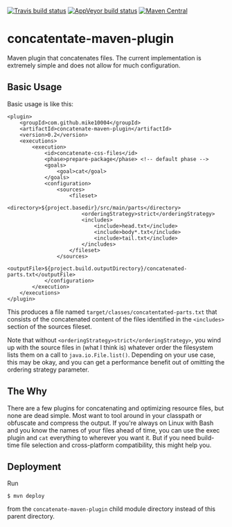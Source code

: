 [![Travis build status](https://travis-ci.org/mike10004/concatenate-maven-plugin.svg?branch=master)](https://travis-ci.org/mike10004/concatenate-maven-plugin)
[![AppVeyor build status](https://ci.appveyor.com/api/projects/status/ivrio01k770ctkxb?svg=true)](https://ci.appveyor.com/project/mike10004/concatenate-maven-plugin)
[![Maven Central](https://img.shields.io/maven-central/v/com.github.mike10004/concatenate-maven-plugin.svg)](https://repo1.maven.org/maven2/com/github/mike10004/concatenate-maven-plugin/)

concatentate-maven-plugin
=========================

Maven plugin that concatenates files. The current implementation is extremely
simple and does not allow for much configuration.

Basic Usage
-----------

Basic usage is like this:

    <plugin>
        <groupId>com.github.mike10004</groupId>
        <artifactId>concatenate-maven-plugin</artifactId>
        <version>0.2</version>
        <executions>
            <execution>
                <id>concatenate-css-files</id>
                <phase>prepare-package</phase> <!-- default phase -->
                <goals>
                    <goal>cat</goal>
                </goals>
                <configuration>
                    <sources>
                        <fileset>
                            <directory>${project.basedir}/src/main/parts</directory>
                            <orderingStrategy>strict</orderingStrategy>
                            <includes>
                                <include>head.txt</include>
                                <include>body*.txt</include>
                                <include>tail.txt</include>
                            </includes>
                        </fileset>
                    </sources>
                    <outputFile>${project.build.outputDirectory}/concatenated-parts.txt</outputFile>
                </configuration>
            </execution>
        </executions>
    </plugin>

This produces a file named `target/classes/concatentated-parts.txt` that 
consists of the concatenated content of the files identified in the `<includes>`
section of the sources fileset.

Note that without `<orderingStrategy>strict</orderingStrategy>`, you wind up 
with the source files in (what I think is) whatever order the filesystem lists 
them on a call to `java.io.File.list()`. Depending on your use case, this may 
be okay, and you can get a performance benefit out of omitting the ordering 
strategy parameter.

The Why
-------

There are a few plugins for concatenating and optimizing resource files, but
none are dead simple. Most want to tool around in your classpath or obfuscate
and compress the output. If you're always on Linux with Bash and you know the
names of your files ahead of time, you can use the exec plugin and `cat` 
everything to wherever you want it. But if you need build-time file selection
and cross-platform compatibility, this might help you.

Deployment
----------

Run 

    $ mvn deploy

from the `concatenate-maven-plugin` child module directory instead of this
parent directory.
